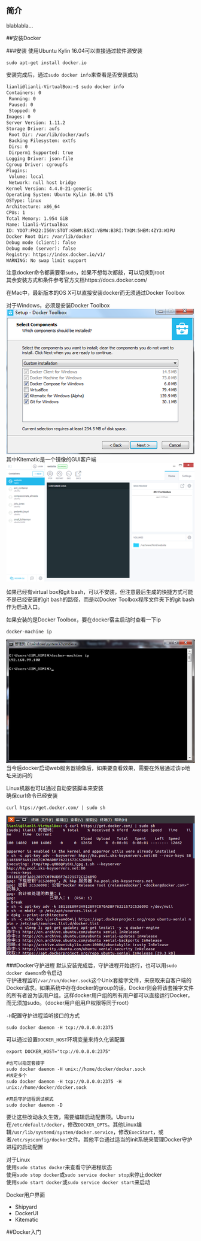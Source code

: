 ## 简介
blablabla...

##安装Docker

###安装
使用Ubuntu Kylin 16.04可以直接通过软件源安装
```
sudo apt-get install docker.io
```
安装完成后，通过`sudo docker info`来查看是否安装成功
```
lianli@lianli-VirtualBox:~$ sudo docker info
Containers: 0
 Running: 0
 Paused: 0
 Stopped: 0
Images: 0
Server Version: 1.11.2
Storage Driver: aufs
 Root Dir: /var/lib/docker/aufs
 Backing Filesystem: extfs
 Dirs: 0
 Dirperm1 Supported: true
Logging Driver: json-file
Cgroup Driver: cgroupfs
Plugins: 
 Volume: local
 Network: null host bridge
Kernel Version: 4.4.0-21-generic
Operating System: Ubuntu Kylin 16.04 LTS
OSType: linux
Architecture: x86_64
CPUs: 1
Total Memory: 1.954 GiB
Name: lianli-VirtualBox
ID: YOO7:FM22:I56V:STOT:KBWM:B5XI:VBMW:B3RI:TXQM:5HEM:4ZY3:W3PU
Docker Root Dir: /var/lib/docker
Debug mode (client): false
Debug mode (server): false
Registry: https://index.docker.io/v1/
WARNING: No swap limit support
```
注意docker命令都需要带`sudo`，如果不想每次都敲，可以切换到root  
其余安装方式和条件参考官方文档https://docs.docker.com/

在Mac中，最新版本的OS X可以直接安装docker而无须通过Docker Toolbox

对于Windows，必须是安装Docker Toolbox  
![Docker Toolbox Install](https://github.com/swordrain/docker-notes/blob/master/image/docker_toolbox_install.png)  
其中Kitematic是一个镜像的GUI客户端  
![Kitematic](https://github.com/swordrain/docker-notes/blob/master/image/kitematic.png)  

如果已经有virtual box和git bash，可以不安装，但注意最后生成的快捷方式可能不是已经安装的git bash的路径，而是以Docker Toolbox程序文件夹下的git bash作为启动入口。

如果安装的是Docker Toolbox，要在docker宿主启动时查看一下ip
```
docker-machine ip
```
![docker-machine-ip](https://github.com/swordrain/docker-notes/blob/master/image/docker-machine-ip.png)  
当今后docker启动web服务器镜像后，如果要查看效果，需要在外层通过该ip地址来访问的  

Linux机器也可以通过自动安装脚本来安装  
确保curl命令已经安装
```
curl htps://get.docker.com/ | sudo sh
```
![docker-machine-ip](https://github.com/swordrain/docker-notes/blob/master/image/docker-shell-install.png)  

###Docker守护进程
默认安装完成后，守护进程开始运行，也可以用`sudo docker daemon`命令启动  
守护进程监听`/var/run/docker.sock`这个Unix套接字文件，来获取来自客户端的Docker请求。如果系统中存在docker的group的话，Docker则会将该套接字文件的所有者设为该用户组。这样docker用户组的所有用户都可以直接运行Docker，而无须加sudo。（docker用户组用户权限等同于root）  

`-H`配置守护进程监听接口的方式
```
sudo docker daemon -H tcp://0.0.0.0:2375
```
可以通过设置`DOCKER_HOST`环境变量来持久化该配置
```
export DOCKER_HOST="tcp://0.0.0.0:2375"
```

```
#也可以指定套接字
sudo docker daemon -H unix://home/docker/docker.sock
#绑定多个
sudo docker daemon -H tcp://0.0.0.0:2375 -H unix://home/docker/docker.sock
```
```
#开启守护进程调试模式
sudo docker daemon -D
```
要让这些改动永久生效，需要编辑启动配置项。Ubuntu在`/etc/default/docker`，修改`DOCKER_OPTS`。其他Linux编辑`/usr/lib/systemd/system/docker.service`，修改`ExecStart`，或者`/etc/sysconfig/docker`文件。其他平台通过适当的init系统来管理Docker守护进程的启动配置

对于Linux  
使用`sudo status docker`来查看守护进程状态  
使用`sudo stop docker`或`sudo service docker stop`来停止docker  
使用`sudo start docker`或`sudo service docker start`来启动

Docker用户界面  
*  Shipyard
*  DockerUI
*  Kitematic

##Docker入门



